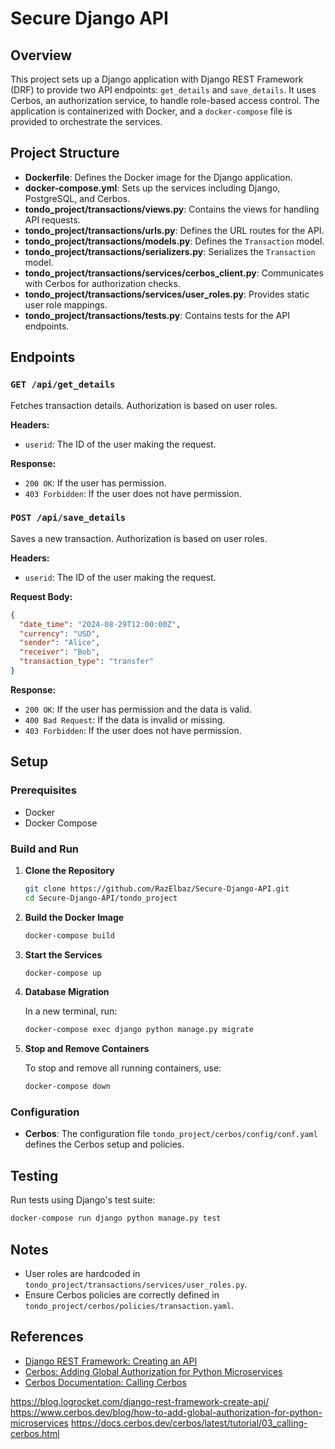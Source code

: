 # Secure Django API

## Overview

This project sets up a Django application with Django REST Framework (DRF) to provide two API endpoints: `get_details` and `save_details`. It uses Cerbos, an authorization service, to handle role-based access control. The application is containerized with Docker, and a `docker-compose` file is provided to orchestrate the services.

## Project Structure

- **Dockerfile**: Defines the Docker image for the Django application.
- **docker-compose.yml**: Sets up the services including Django, PostgreSQL, and Cerbos.
- **tondo_project/transactions/views.py**: Contains the views for handling API requests.
- **tondo_project/transactions/urls.py**: Defines the URL routes for the API.
- **tondo_project/transactions/models.py**: Defines the `Transaction` model.
- **tondo_project/transactions/serializers.py**: Serializes the `Transaction` model.
- **tondo_project/transactions/services/cerbos_client.py**: Communicates with Cerbos for authorization checks.
- **tondo_project/transactions/services/user_roles.py**: Provides static user role mappings.
- **tondo_project/transactions/tests.py**: Contains tests for the API endpoints.

## Endpoints

### `GET /api/get_details`

Fetches transaction details. Authorization is based on user roles.

**Headers:**
- `userid`: The ID of the user making the request.

**Response:**
- `200 OK`: If the user has permission.
- `403 Forbidden`: If the user does not have permission.

### `POST /api/save_details`

Saves a new transaction. Authorization is based on user roles.

**Headers:**
- `userid`: The ID of the user making the request.

**Request Body:**
```json
{
  "date_time": "2024-08-29T12:00:00Z",
  "currency": "USD",
  "sender": "Alice",
  "receiver": "Bob",
  "transaction_type": "transfer"
}
```

**Response:**
- `200 OK`: If the user has permission and the data is valid.
- `400 Bad Request`: If the data is invalid or missing.
- `403 Forbidden`: If the user does not have permission.

## Setup

### Prerequisites

- Docker
- Docker Compose

### Build and Run

1. **Clone the Repository**

   ```bash
   git clone https://github.com/RazElbaz/Secure-Django-API.git
   cd Secure-Django-API/tondo_project
   ```

2. **Build the Docker Image**

   ```bash
   docker-compose build
   ```

3. **Start the Services**

   ```bash
   docker-compose up
   ```

4. **Database Migration**

   In a new terminal, run:

   ```bash
   docker-compose exec django python manage.py migrate
   ```

5. **Stop and Remove Containers**

   To stop and remove all running containers, use:

   ```bash
   docker-compose down
   ```

### Configuration

- **Cerbos**: The configuration file `tondo_project/cerbos/config/conf.yaml` defines the Cerbos setup and policies.

## Testing

Run tests using Django's test suite:

```bash
docker-compose run django python manage.py test
```

## Notes

- User roles are hardcoded in `tondo_project/transactions/services/user_roles.py`.
- Ensure Cerbos policies are correctly defined in `tondo_project/cerbos/policies/transaction.yaml`.

## References

- [Django REST Framework: Creating an API](https://blog.logrocket.com/django-rest-framework-create-api/)
- [Cerbos: Adding Global Authorization for Python Microservices](https://www.cerbos.dev/blog/how-to-add-global-authorization-for-python-microservices)
- [Cerbos Documentation: Calling Cerbos](https://docs.cerbos.dev/cerbos/latest/tutorial/03_calling-cerbos.html)

https://blog.logrocket.com/django-rest-framework-create-api/
https://www.cerbos.dev/blog/how-to-add-global-authorization-for-python-microservices
https://docs.cerbos.dev/cerbos/latest/tutorial/03_calling-cerbos.html